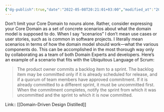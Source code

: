 ```yaml
---
{"dg-publish":true,"date":"2022-05-08T20:21:01+03:00","modified_at":"2022-05-19T23:15:11+03:00","title":"Don't limit Domain to nouns","alias":["Don't limit Domain to nouns"],"permalink":"/quotes/202205081256/","dgHomeLink":false,"dgPassFrontmatter":true}
---
```



Don’t limit your Core Domain to nouns alone. Rather, consider expressing your Core Domain as a set of concrete scenarios about what the domain model is supposed to do. When I say “scenarios” I don’t mean use cases or user stories, such as is common in software projects. I literally mean scenarios in terms of how the domain model should work—what the various components do. This can be accomplished in the most thorough way only by collaborating as a team of both Domain Experts and developers. Here’s an example of a scenario that fits with the Ubiquitous Language of Scrum: 

> The product owner commits a backlog item to a sprint. The backlog item may be committed only if it is already scheduled for release, and if a quorum of team members have approved commitment. If it is already committed to a different sprint, it must be uncommitted first. When the commitment completes, notify the sprint from which it was uncommitted and the sprint to which it is now committed.

Link:: [[Domain-Driven Design Distilled]]
